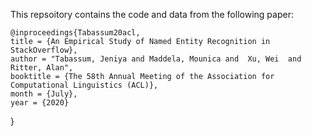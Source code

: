 This repsoitory contains the code and data from the following paper:
   
	@inproceedings{Tabassum20acl,
    title = {An Empirical Study of Named Entity Recognition in StackOverflow},
    author = "Tabassum, Jeniya and Maddela, Mounica and  Xu, Wei  and Ritter, Alan",
    booktitle = {The 58th Annual Meeting of the Association for Computational Linguistics (ACL)},
    month = {July},
    year = {2020}
}

